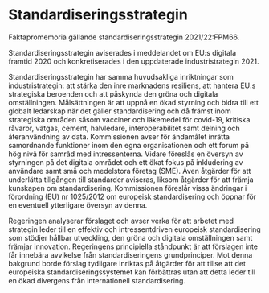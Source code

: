 # Standardiseringsstrategin

Faktapromemoria gällande standardiseringsstrategin 2021/22:FPM66\.

Standardiseringsstrategin aviserades i meddelandet om EU:s digitala framtid 2020 och konkretiserades i den uppdaterade industristrategin 2021\.

Standardiseringsstrategin har samma huvudsakliga inriktningar som industristrategin: att stärka den inre marknadens resiliens, att hantera EU:s strategiska beroenden och att påskynda den gröna och digitala omställningen. Målsättningen är att uppnå en ökad styrning och bidra till ett globalt ledarskap när det gäller standardisering och då främst inom strategiska områden såsom vacciner och läkemedel för covid\-19, kritiska råvaror, vätgas, cement, halvledare, interoperabilitet samt delning och återanvändning av data. Kommissionen avser för ändamålet inrätta samordnande funktioner inom den egna organisationen och ett forum på hög nivå för samråd med intressenterna. Vidare föreslås en översyn av styrningen på det digitala området och ett ökat fokus på inkludering av användare samt små och medelstora företag (SME). Även åtgärder för att underlätta tillgången till standarder aviseras, liksom åtgärder för att främja kunskapen om standardisering. Kommissionen föreslår vissa ändringar i förordning (EU) nr 1025/2012 om europeisk standardisering och öppnar för en eventuell ytterligare översyn av denna.

Regeringen analyserar förslaget och avser verka för att arbetet med strategin leder till en effektiv och intressentdriven europeisk standardisering som stödjer hållbar utveckling, den gröna och digitala omställningen samt främjar innovation. Regeringens principiella ståndpunkt är att förslagen inte får innebära avvikelse från standardiseringens grundprinciper. Mot denna bakgrund borde förslag tydligare inriktas på åtgärder för att tillse att det europeiska standardiseringssystemet kan förbättras utan att detta leder till en ökad divergens från internationell standardisering.
